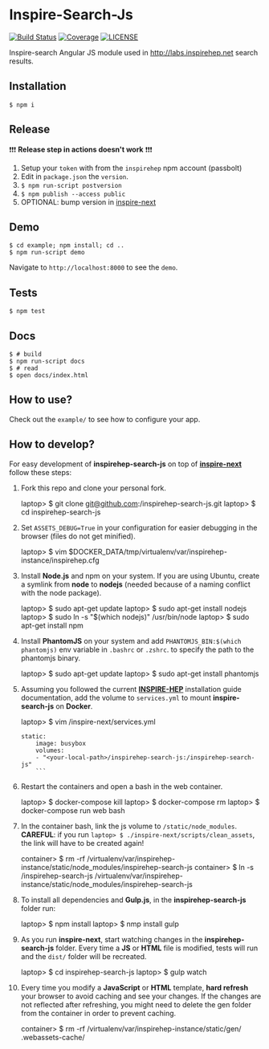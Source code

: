 Inspire-Search-Js
=================

[![Build Status](https://img.shields.io/travis/inspirehep/inspirehep-search-js.svg)](https://travis-ci.org/inspirehep/inspirehep-search-js)
[![Coverage](https://img.shields.io/coveralls/inspirehep/inspirehep-search-js.svg)](https://coveralls.io/r/inspirehep/inspirehep-search-js)
[![LICENSE](https://img.shields.io/github/license/inspirehep/inspirehep-search-js.svg)](https://github.com/inspirehep/inspirehep-search-js/blob/master/LICENSE)

Inspire-search Angular JS module used in http://labs.inspirehep.net search results.

Installation
------------

    $ npm i
    
Release
-------
❗❗❗ **Release step in actions doesn't work** ❗❗❗

1. Setup your `token` with from the `inspirehep` npm account (passbolt)
2. Edit in `package.json` the `version`.
3. `$ npm run-script postversion`
4. `$ npm publish --access public`
5. OPTIONAL: bump version in [inspire-next](https://github.com/inspirehep/inspire-next/blob/9cfc78e3b541650412bec1432c87f8a6648a12a2/inspirehep/modules/search/bundles.py#L37)


Demo
----

    $ cd example; npm install; cd ..
    $ npm run-script demo

Navigate to `http://localhost:8000` to see the `demo`.

Tests
-----

    $ npm test

Docs
----

    $ # build
    $ npm run-script docs
    $ # read
    $ open docs/index.html
    
   


How to use?
-----------

Check out the `example/` to see how to configure your app.

How to develop?
--------------
For easy development of **inspirehep-search-js** on top of **[inspire-next](https://github.com/inspirehep/inspire-next)** follow these steps:

1) Fork this repo and clone your personal fork.


    laptop> $ git clone git@github.com:<username>/inspirehep-search-js.git
    laptop> $ cd inspirehep-search-js

2) Set `ASSETS_DEBUG=True` in your configuration for easier debugging in the browser (files do not get minified).


    laptop> $ vim $DOCKER_DATA/tmp/virtualenv/var/inspirehep-instance/inspirehep.cfg

3) Install **Node.js** and npm on your system. If you are using Ubuntu, create a symlink from **node** to **nodejs** (needed because of a naming conflict with the node package).


    laptop> $ sudo apt-get update
    laptop> $ sudo apt-get install nodejs
    laptop> $ sudo ln -s "$(which nodejs)" /usr/bin/node
    laptop> $ sudo apt-get install npm

4) Install **PhantomJS** on your system and add `PHANTOMJS_BIN:$(which phantomjs)` env variable in `.bashrc` or `.zshrc`. to specify the path to the phantomjs binary.


    laptop> $ sudo apt-get update
    laptop> $ sudo apt-get install phantomjs

5) Assuming you followed the current **[INSPIRE-HEP](http://inspirehep.readthedocs.io/en/latest/getting_started.html)** installation guide documentation, add the volume to `services.yml` to mount **inspire-search-js** on **Docker**.


    laptop> $ vim /inspire-next/services.yml


    ```
    static:
        image: busybox
        volumes:
        - "<your-local-path>/inspirehep-search-js:/inspirehep-search-js"
        ```

6) Restart the containers and open a bash in the web container.


    laptop> $ docker-compose kill
    laptop> $ docker-compose rm
    laptop> $ docker-compose run web bash

7)  In the container bash, link the js volume to `/static/node_modules`. **CAREFUL**: if you run `laptop> $ ./inspire-next/scripts/clean_assets`, the link will have to be created again!


    container> $ rm -rf /virtualenv/var/inspirehep-instance/static/node_modules/inspirehep-search-js
    container> $ ln -s /inspirehep-search-js /virtualenv/var/inspirehep-instance/static/node_modules/inspirehep-search-js

8) To install all dependencies and **Gulp.js**, in the **inspirehep-search-js** folder run:


    laptop> $ npm install 
    laptop> $ nmp install gulp

9) As you run **inspire-next**, start watching changes in the **inspirehep-search-js** folder. Every time a **JS** or **HTML** file is modified, tests will run and the `dist/` folder will be recreated.


    laptop> $ cd inspirehep-search-js
    laptop> $ gulp watch

10) Every time you modify a **JavaScript** or **HTML** template, **hard refresh** your browser to avoid caching and see your changes. If the changes are not reflected after refreshing, you might need to delete the gen folder from the container in order to prevent caching.


    container> $ rm -rf /virtualenv/var/inspirehep-instance/static/gen/ .webassets-cache/
